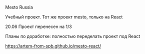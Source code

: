 Mesto Russia

Учебный проект. 
Тот же проект mesto, только на React

20.06
Проект перенесен на 1/3

Планы по доработке: полностью переделать проект под React

https://artem-from-spb.github.io/mesto-react/
